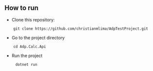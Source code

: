 ## How to run
* Clone this repository:
```
    git clone https://github.com/christianmlima/AdpTestProject.git
```
* Go to the project directory
```
    cd Adp.Calc.Api
```
 * Run the project
```
     dotnet run
```

